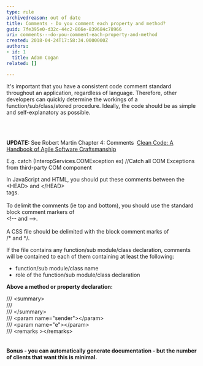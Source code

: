 ```yaml
---
type: rule
archivedreason: out of date
title: Comments - Do you comment each property and method?
guid: 7fe395e0-d32c-44c2-866e-839684c78966
uri: comments---do-you-comment-each-property-and-method
created: 2018-04-24T17:58:34.0000000Z
authors:
- id: 1
  title: Adam Cogan
related: []

---
```



<p class="ssw15-rteElement-P">​​​​It's important that you have a consistent code comment standard throughout an application, regardless of language. Therefore, other developers can quickly determine the workings of a function/sub/class/stored procedure. Ideally, the code should be as simple and self-explanatory as possible.<br></p>
<br><excerpt class='endintro'></excerpt><br>
<p><b>UPDATE&#58; </b>See Robert Martin Chapter 4&#58; Comments &#160;<a href="https&#58;//www.amazon.com/Clean-Code-Handbook-Software-Craftsmanship/dp/0132350882">Clean Code&#58; A Handbook of Agile Software Craftsmanship </a><br></p><p>E.g. catch (InteropServices.COMException ex)&#160;//Catch all COM Exceptions from third-party COM component</p><p>In JavaScript and HTML, you should put these comments between the&#160;<br>&lt;HEAD&gt; and &lt;/HEAD&gt;<br>tags.&#160;<br><br>To delimit the comments (ie top and bottom), you should use the standard block comment markers of&#160;<br>&lt;!--&#160;and --&gt;.&#160;<br><br>A CSS file should be delimited with the block comment marks of&#160;​​<br>/* and */.<br></p><p>If the file contains any function/sub module/class declaration, comments will be contained​​ to each of them containing at least the following&#58;</p><ul><li>function/sub module/class name<br></li><li>role of the function/sub module/class declaration</li></ul><p><strong>Above a method or property declaration&#58;</strong></p><p class="ssw15-rteElement-CodeArea">/// &lt;summary&gt;<br>///&#160;<br>/// &lt;/summary&gt;<br>/// &lt;param&#160;name=&quot;sender&quot;&gt;&lt;/param&gt;<br>/// &lt;param&#160;name=&quot;e&quot;&gt;&lt;/param&gt;<br>/// &lt;remarks&#160;&gt;&lt;/remarks&gt;<br><span style="font-size&#58;1rem;"><br></span></p><p class="ssw15-rteElement-P"><strong>​Bonus - you can automatically generate documentation - but the number of clients that want this is minimal.</strong></p><p><br></p>


